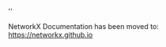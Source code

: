 '<meta http-equiv="refresh" content="0; URL=https://networkx.github.io/documentation/stable/reference/generated/networkx.readwrite.gexf.write_gexf.html">'

NetworkX Documentation has been moved to:<br><a href="https://networkx.github.io">https://networkx.github.io</a>
